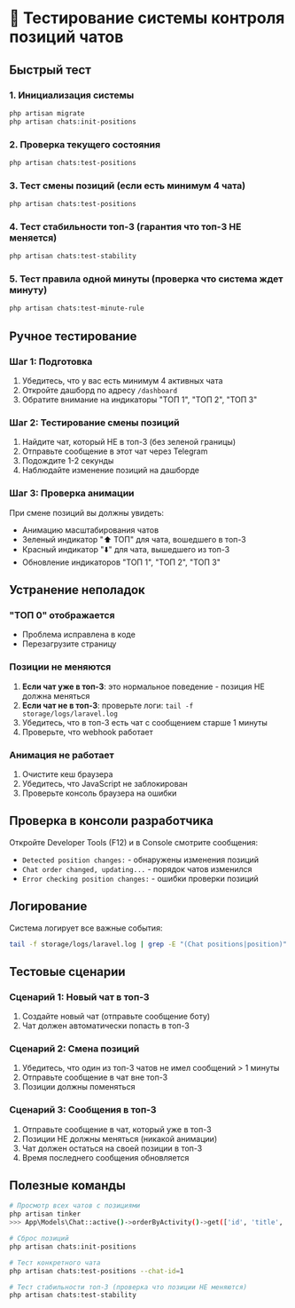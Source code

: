 # 🧪 Тестирование системы контроля позиций чатов

## Быстрый тест

### 1. Инициализация системы
```bash
php artisan migrate
php artisan chats:init-positions
```

### 2. Проверка текущего состояния
```bash
php artisan chats:test-positions
```

### 3. Тест смены позиций (если есть минимум 4 чата)
```bash
php artisan chats:test-positions
```

### 4. Тест стабильности топ-3 (гарантия что топ-3 НЕ меняется)
```bash
php artisan chats:test-stability
```

### 5. Тест правила одной минуты (проверка что система ждет минуту)
```bash
php artisan chats:test-minute-rule
```

## Ручное тестирование

### Шаг 1: Подготовка
1. Убедитесь, что у вас есть минимум 4 активных чата
2. Откройте дашборд по адресу `/dashboard`
3. Обратите внимание на индикаторы "ТОП 1", "ТОП 2", "ТОП 3"

### Шаг 2: Тестирование смены позиций
1. Найдите чат, который НЕ в топ-3 (без зеленой границы)
2. Отправьте сообщение в этот чат через Telegram
3. Подождите 1-2 секунды
4. Наблюдайте изменение позиций на дашборде

### Шаг 3: Проверка анимации
При смене позиций вы должны увидеть:
- Анимацию масштабирования чатов
- Зеленый индикатор "⬆️ ТОП" для чата, вошедшего в топ-3
- Красный индикатор "⬇️" для чата, вышедшего из топ-3
- Обновление индикаторов "ТОП 1", "ТОП 2", "ТОП 3"

## Устранение неполадок

### "ТОП 0" отображается
- Проблема исправлена в коде
- Перезагрузите страницу

### Позиции не меняются
1. **Если чат уже в топ-3**: это нормальное поведение - позиция НЕ должна меняться
2. **Если чат не в топ-3**: проверьте логи: `tail -f storage/logs/laravel.log`
3. Убедитесь, что в топ-3 есть чат с сообщением старше 1 минуты
4. Проверьте, что webhook работает

### Анимация не работает
1. Очистите кеш браузера
2. Убедитесь, что JavaScript не заблокирован
3. Проверьте консоль браузера на ошибки

## Проверка в консоли разработчика

Откройте Developer Tools (F12) и в Console смотрите сообщения:
- `Detected position changes:` - обнаружены изменения позиций
- `Chat order changed, updating...` - порядок чатов изменился
- `Error checking position changes:` - ошибки проверки позиций

## Логирование

Система логирует все важные события:
```bash
tail -f storage/logs/laravel.log | grep -E "(Chat positions|position)"
```

## Тестовые сценарии

### Сценарий 1: Новый чат в топ-3
1. Создайте новый чат (отправьте сообщение боту)
2. Чат должен автоматически попасть в топ-3

### Сценарий 2: Смена позиций
1. Убедитесь, что один из топ-3 чатов не имел сообщений > 1 минуты
2. Отправьте сообщение в чат вне топ-3
3. Позиции должны поменяться

### Сценарий 3: Сообщения в топ-3
1. Отправьте сообщение в чат, который уже в топ-3
2. Позиции НЕ должны меняться (никакой анимации)
3. Чат должен остаться на своей позиции в топ-3
4. Время последнего сообщения обновляется

## Полезные команды

```bash
# Просмотр всех чатов с позициями
php artisan tinker
>>> App\Models\Chat::active()->orderByActivity()->get(['id', 'title', 'display_order', 'last_message_at']);

# Сброс позиций
php artisan chats:init-positions

# Тест конкретного чата
php artisan chats:test-positions --chat-id=1

# Тест стабильности топ-3 (проверка что позиции НЕ меняются)
php artisan chats:test-stability
``` 